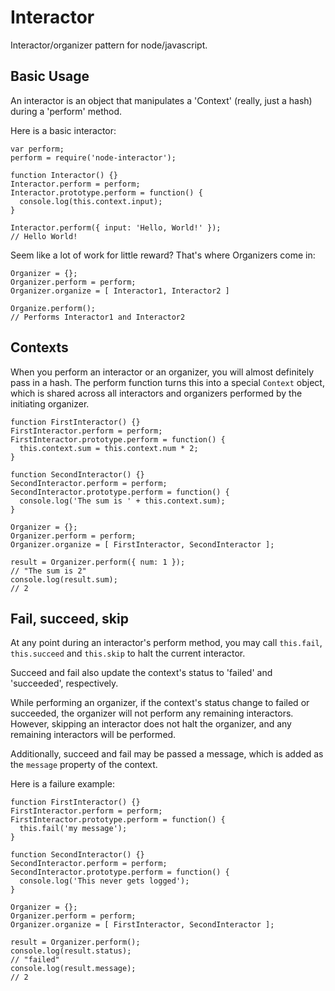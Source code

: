 # Interactor

Interactor/organizer pattern for node/javascript.

## Basic Usage

An interactor is an object that manipulates a 'Context' (really, just a hash) during a 'perform' method.

Here is a basic interactor:

```
var perform;
perform = require('node-interactor');

function Interactor() {}
Interactor.perform = perform;
Interactor.prototype.perform = function() {
  console.log(this.context.input);
}

Interactor.perform({ input: 'Hello, World!' });
// Hello World!
```

Seem like a lot of work for little reward? That's where Organizers come in:

```
Organizer = {};
Organizer.perform = perform;
Organizer.organize = [ Interactor1, Interactor2 ]

Organize.perform();
// Performs Interactor1 and Interactor2
```

## Contexts

When you perform an interactor or an organizer, you will almost definitely pass in a hash. The perform function turns this into a special `Context` object, which is shared across all interactors and organizers performed by the initiating organizer.

```
function FirstInteractor() {}
FirstInteractor.perform = perform;
FirstInteractor.prototype.perform = function() {
  this.context.sum = this.context.num * 2;
}

function SecondInteractor() {}
SecondInteractor.perform = perform;
SecondInteractor.prototype.perform = function() {
  console.log('The sum is ' + this.context.sum);
}

Organizer = {};
Organizer.perform = perform;
Organizer.organize = [ FirstInteractor, SecondInteractor ];

result = Organizer.perform({ num: 1 });
// "The sum is 2"
console.log(result.sum);
// 2
```

## Fail, succeed, skip

At any point during an interactor's perform method, you may call `this.fail`, `this.succeed` and `this.skip` to halt the current interactor.

Succeed and fail also update the context's status to 'failed' and 'succeeded', respectively.

While performing an organizer, if the context's status change to failed or succeeded, the organizer will not perform any remaining interactors. However, skipping an interactor does not halt the organizer, and any remaining interactors will be performed.

Additionally, succeed and fail may be passed a message, which is added as the `message` property of the context.

Here is a failure example:

```
function FirstInteractor() {}
FirstInteractor.perform = perform;
FirstInteractor.prototype.perform = function() {
  this.fail('my message');
}

function SecondInteractor() {}
SecondInteractor.perform = perform;
SecondInteractor.prototype.perform = function() {
  console.log('This never gets logged');
}

Organizer = {};
Organizer.perform = perform;
Organizer.organize = [ FirstInteractor, SecondInteractor ];

result = Organizer.perform();
console.log(result.status);
// "failed"
console.log(result.message);
// 2
```
